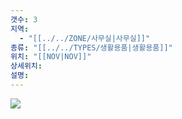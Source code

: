 ```yaml
---
갯수: 3
지역:
  - "[[../../ZONE/사무실|사무실]]"
종류: "[[../../TYPES/생활용품|생활용품]]"
위치: "[[NOV|NOV]]"
상세위치: 
설명: 
---
```

![](http://192.168.50.22/images/240713_IMG_0100.jpg)